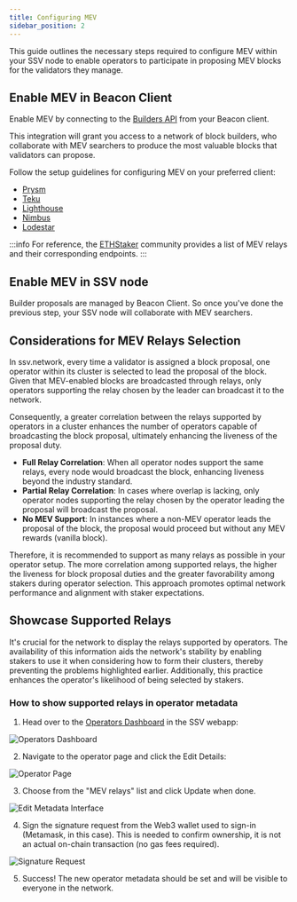 ```yaml
---
title: Configuring MEV
sidebar_position: 2
---
```


This guide outlines the necessary steps required to configure MEV within your SSV node to enable operators to participate in proposing MEV blocks for the validators they manage.

## Enable MEV in Beacon Client

Enable MEV by connecting to the [Builders API](https://github.com/ethereum/builder-specs) from your Beacon client.

This integration will grant you access to a network of block builders, who collaborate with MEV searchers to produce the most valuable blocks that validators can propose.

Follow the setup guidelines for configuring MEV on your preferred client:

* [Prysm](https://docs.prylabs.network/docs/advanced/builder)
* [Teku](https://docs.teku.consensys.net/how-to/configure/use-proposer-config-file)
* [Lighthouse](https://lighthouse-book.sigmaprime.io/builders.html?highlight=mev#maximal-extractable-value-mev)
* [Nimbus](https://nimbus.guide/external-block-builder.html)
* [Lodestar](https://chainsafe.github.io/lodestar/usage/mev-integration/)

:::info
For reference, the [ETHStaker](https://github.com/eth-educators/ethstaker-guides/blob/main/MEV-relay-list.md) community provides a list of MEV relays and their corresponding endpoints.
:::

## Enable MEV in SSV node

Builder proposals are managed by Beacon Client. So once you've done the previous step, your SSV node will collaborate with MEV searchers.

## Considerations for MEV Relays Selection

In ssv.network, every time a validator is assigned a block proposal, one operator within its cluster is selected to lead the proposal of the block. Given that MEV-enabled blocks are broadcasted through relays, only operators supporting the relay chosen by the leader can broadcast it to the network.

Consequently, a greater correlation between the relays supported by operators in a cluster enhances the number of operators capable of broadcasting the block proposal, ultimately enhancing the liveness of the proposal duty.

* **Full Relay Correlation**: When all operator nodes support the same relays, every node would broadcast the block, enhancing liveness beyond the industry standard.
* **Partial Relay Correlation**: In cases where overlap is lacking, only operator nodes supporting the relay chosen by the operator leading the proposal will broadcast the proposal.
* **No MEV Support**: In instances where a non-MEV operator leads the proposal of the block, the proposal would proceed but without any MEV rewards (vanilla block).

Therefore, it is recommended to support as many relays as possible in your operator setup. The more correlation among supported relays, the higher the liveness for block proposal duties and the greater favorability among stakers during operator selection. This approach promotes optimal network performance and alignment with staker expectations.

## Showcase Supported Relays

It's crucial for the network to display the relays supported by operators. The availability of this information aids the network's stability by enabling stakers to use it when considering how to form their clusters, thereby preventing the problems highlighted earlier. Additionally, this practice enhances the operator's likelihood of being selected by stakers.

### How to show supported relays in operator metadata

1. Head over to the [Operators Dashboard](https://app.ssv.network/operators) in the SSV webapp:

![Operators Dashboard](/img/configure-mev-1.avif)

2. Navigate to the operator page and click the Edit Details:

![Operator Page](/img/configure-mev-2.avif)

3. Choose from the "MEV relays" list and click Update when done.

![Edit Metadata Interface](/img/configure-mev-3.avif)

4. Sign the signature request from the Web3 wallet used to sign-in (Metamask, in this case). This is needed to confirm ownership, it is not an actual on-chain transaction (no gas fees required).

<div style={{ display: 'flex', justifyContent: 'center' }}>
  <img 
    src="/img/configure-mev-4.png" 
    alt="Signature Request" 
    style={{ width: '50%', maxWidth: '500px' }}
  />
</div>

5. Success! The new operator metadata should be set and will be visible to everyone in the network.
